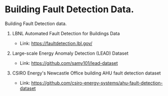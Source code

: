 # Building Fault Detection Data.

Building Fault Detection data.

1. LBNL Automated Fault Detection for Buildings Data
    - Link: https://faultdetection.lbl.gov/

2. Large-scale Energy Anomaly Detection (LEAD) Dataset
    - Link: https://github.com/samy101/lead-dataset

3. CSIRO Energy's Newcastle Office building AHU fault detection dataset
    - Link: https://github.com/csiro-energy-systems/ahu-fault-detection-dataset